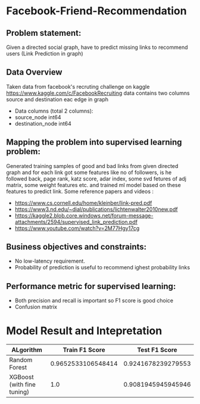 # Facebook-Friend-Recommendation

## Problem statement:
Given a directed social graph, have to predict missing links to recommend users (Link Prediction in graph)

## Data Overview
Taken data from facebook's recruting challenge on kaggle https://www.kaggle.com/c/FacebookRecruiting
data contains two columns source and destination eac edge in graph

- Data columns (total 2 columns):  
- source_node         int64  
- destination_node    int64  

## Mapping the problem into supervised learning problem:
Generated training samples of good and bad links from given directed graph and for each link got some features like no of followers, is he followed back, page rank, katz score, adar index, some svd fetures of adj matrix, some weight features etc. and trained ml model based on these features to predict link.
Some reference papers and videos :
  - https://www.cs.cornell.edu/home/kleinber/link-pred.pdf
  - https://www3.nd.edu/~dial/publications/lichtenwalter2010new.pdf
  - https://kaggle2.blob.core.windows.net/forum-message-attachments/2594/supervised_link_prediction.pdf
  - https://www.youtube.com/watch?v=2M77Hgy17cg


## Business objectives and constraints:
- No low-latency requirement.
- Probability of prediction is useful to recommend ighest probability links

## Performance metric for supervised learning:
- Both precision and recall is important so F1 score is good choice
- Confusion matrix



#  Model Result and Intepretation 

|ALgorithm | Train F1 Score | Test F1 Score | 
|--------|---------------------------|---------|
| Random Forest | 0.9652533106548414 | 0.9241678239279553 | 
| XGBoost (with fine tuning) | 1.0 | 0.9081945945945946 |
